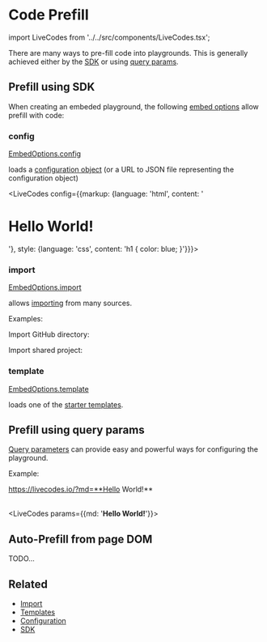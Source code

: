 # Code Prefill

import LiveCodes from '../../src/components/LiveCodes.tsx';

There are many ways to pre-fill code into playgrounds. This is generally achieved either by the [SDK](../sdk/index.md) or using [query params](../configuration/query-params.md).

## Prefill using SDK

When creating an embeded playground, the following [embed options](../sdk/js-ts.md#embed-options) allow prefill with code:

### config

[EmbedOptions.config](../sdk/js-ts.md#config)

loads a [configuration object](../configuration/configuration-object.md) (or a URL to JSON file representing the configuration object)

<LiveCodes config={{markup: {language: 'html', content: '<h1>Hello World!</h1>'}, style: {language: 'css', content: 'h1 { color: blue; }'}}}></LiveCodes>

### import

[EmbedOptions.import](../sdk/js-ts.md#import)

allows [importing](./import.md) from many sources.

Examples:

Import GitHub directory:

<LiveCodes import="https://github.com/bradtraversy/50projects50days/tree/master/progress-steps"></LiveCodes>

Import shared project:

<LiveCodes import="id/6ys2b8txf33"></LiveCodes>

### template

[EmbedOptions.template](../sdk/js-ts.md#template)

loads one of the [starter templates](./templates.md).

<LiveCodes template="react"></LiveCodes>

## Prefill using query params

[Query parameters](../configuration/query-params.md) can provide easy and powerful ways for configuring the playground.

Example:

<a href="https://livecodes.io/?md=**Hello World!**" target="_blank">https://livecodes.io/?md=**Hello World!**</a><br /><br />

<LiveCodes params={{md: '**Hello World!**'}}></LiveCodes>

## Auto-Prefill from page DOM

TODO...

## Related

- [Import](./import.md)
- [Templates](./templates.md)
- [Configuration](../configuration/)
- [SDK](../sdk/)
